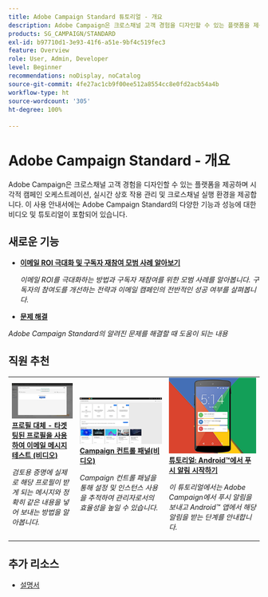 ```yaml
---
title: Adobe Campaign Standard 튜토리얼 - 개요
description: Adobe Campaign은 크로스채널 고객 경험을 디자인할 수 있는 플랫폼을 제공하며 시각적 캠페인 오케스트레이션, 실시간 상호 작용 관리 및 크로스채널 실행 환경을 제공합니다. 이 사용 안내서에는 Adobe Campaign Standard의 다양한 기능과 성능에 대한 비디오 및 튜토리얼이 포함되어 있습니다.
products: SG_CAMPAIGN/STANDARD
exl-id: b97710d1-3e93-41f6-a51e-9bf4c519fec3
feature: Overview
role: User, Admin, Developer
level: Beginner
recommendations: noDisplay, noCatalog
source-git-commit: 4fe27ac1cb9f00ee512a8554cc8e0fd2acb54a4b
workflow-type: ht
source-wordcount: '305'
ht-degree: 100%

---
```


# Adobe Campaign Standard - 개요

Adobe Campaign은 크로스채널 고객 경험을 디자인할 수 있는 플랫폼을 제공하며 시각적 캠페인 오케스트레이션, 실시간 상호 작용 관리 및 크로스채널 실행 환경을 제공합니다. 이 사용 안내서에는 Adobe Campaign Standard의 다양한 기능과 성능에 대한 비디오 및 튜토리얼이 포함되어 있습니다.

## 새로운 기능

* **[이메일 ROI 극대화 및 구독자 재참여 모범 사례 알아보기](https://experienceleague.adobe.com/docs/campaign-learn/tutorials/strategy/campaign-maximize-email-best-practices.html?lang=ko)**

   *이메일 ROI를 극대화하는 방법과 구독자 재참여를 위한 모범 사례를 알아봅니다. 구독자의 참여도를 개선하는 전략과 이메일 캠페인의 전반적인 성공 여부를 살펴봅니다.*

* **[문제 해결](https://experienceleague.adobe.com/docs/campaign-standard-learn/troubleshooting/overview.html?lang=ko)**

*Adobe Campaign Standard의 알려진 문제를 해결할 때 도움이 되는 내용*

## 직원 추천

<table>
<tr>
  <td>
    <a href="./communication-channels/email/profile-substitution.md"> 
      <img alt="프로필 대체 - 타겟팅된 프로필을 사용하여 이메일 메시지 테스트 (비디오)" src="./assets/substitution_tab.png"/>
    </a>
    <div>
      <a href="./communication-channels/email/profile-substitution.md">
    <strong>프로필 대체 - 타겟팅된 프로필을 사용하여 이메일 메시지 테스트 (비디오)</strong>
    </a>
    </div>
    <p>
    <em>검토용 증명에 실제로 해당 프로필이 받게 되는 메시지와 정확히 같은 내용을 넣어 보내는 방법을 알아봅니다.</em>
    <p>
  </td>
   <td>
    <a href="https://experienceleague.adobe.com/docs/campaign-standard-learn/control-panel/control-panel-overview.html?lang=ko">
      <img alt="Campaign 컨트롤 패널(비디오)" src="./assets/control-panel.png" />
    </a>
    <div>
    <a href="https://experienceleague.adobe.com/docs/campaign-standard-learn/control-panel/control-panel-overview.html?lang=ko">
    <strong>Campaign 컨트롤 패널(비디오)</strong>
    </a>
    </div>
    <p>
    <em> Campaign 컨트롤 패널을 통해 설정 및 인스턴스 사용을 추적하여 관리자로서의 효율성을 높일 수 있습니다.</em>
    <p>
  </td>
  <td>
    <a href="https://experienceleague.adobe.com/docs/campaign-standard-learn/getting-started-with-push-notifications-android/introduction.html?lang=ko">
      <img alt="튜토리얼: Android에서 푸시 알림 시작하기" src="./assets/push-for-android.png" />
    </a>
    <div>
      <a href="https://experienceleague.adobe.com/docs/campaign-standard-learn/getting-started-with-push-notifications-android/introduction.html?lang=ko">
    <strong>튜토리얼: Android™에서 푸시 알림 시작하기</strong>
    </a>
    </div>
    <p>
    <em>이 튜토리얼에서는 Adobe Campaign에서 푸시 알림을 보내고 Android™ 앱에서 해당 알림을 받는 단계를 안내합니다. </em>
    <p>
  </td>
</tr>
</table>

## 추가 리소스

* [설명서](https://experienceleague.adobe.com/docs/campaign-standard/using/campaign-standard-home.html?lang=ko)
